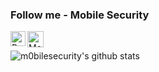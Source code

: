 ### Follow me - Mobile Security

  <a href="https://www.linkedin.com/in/paolo-smedile/">
    <img align="left" alt="Paolo Smedile | Linkedin" width="24px" src="" />
  </a>
  <a href="https://twitter.com/mobilesecurity_">
    <img align="left" alt="Mobile Security | Twitter" width="26px" src="" />
  </a>

<br>

![m0bilesecurity's github stats](https://github-readme-stats.vercel.app/api?username=m0bilesecurity&show_icons=true&theme=cobalt)

